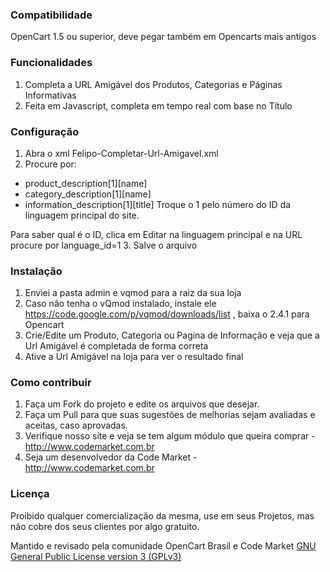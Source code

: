 ### Compatibilidade

 OpenCart 1.5 ou superior, deve pegar também em Opencarts mais antigos

### Funcionalidades

 1. Completa a URL Amigável dos Produtos, Categorias e Páginas Informativas
 2. Feita em Javascript, completa em tempo real com base no Título

### Configuração
1. Abra o xml Felipo-Completar-Url-Amigavel.xml
2. Procure por:<br>
* product_description[1][name]
* category_description[1][name]
* information_description[1][title]
Troque o 1 pelo número do ID da linguagem principal do site.

Para saber qual é o ID, clica em Editar na linguagem principal e na URL procure por language_id=1
3. Salve o arquivo

### Instalação

 1. Enviei a pasta admin e vqmod para a raiz da sua loja
 2. Caso não tenha o vQmod instalado, instale ele https://code.google.com/p/vqmod/downloads/list , baixa o 2.4.1 para Opencart
 3. Crie/Edite um Produto, Categoria ou Pagina de Informação e veja que a Url Amigável é completada de forma correta
 4. Ative a Url Amigável na loja para ver o resultado final

### Como contribuir

 1. Faça um Fork do projeto e edite os arquivos que desejar.
 2. Faça um Pull para que suas sugestões de melhorias sejam avaliadas e aceitas, caso aprovadas.
 3. Verifique nosso site e veja se tem algum módulo que queira comprar - http://www.codemarket.com.br
 4. Seja um desenvolvedor da Code Market - http://www.codemarket.com.br

### Licença
Proibido qualquer comercialização da mesma, use em seus Projetos, mas não cobre dos seus clientes por algo gratuito.

Mantido e revisado pela comunidade OpenCart Brasil e Code Market
[GNU General Public License version 3 (GPLv3)](https://github.com/codemarketOficial/Felipo-Completar-Url-Amigavel/blob/master/LICENSE)